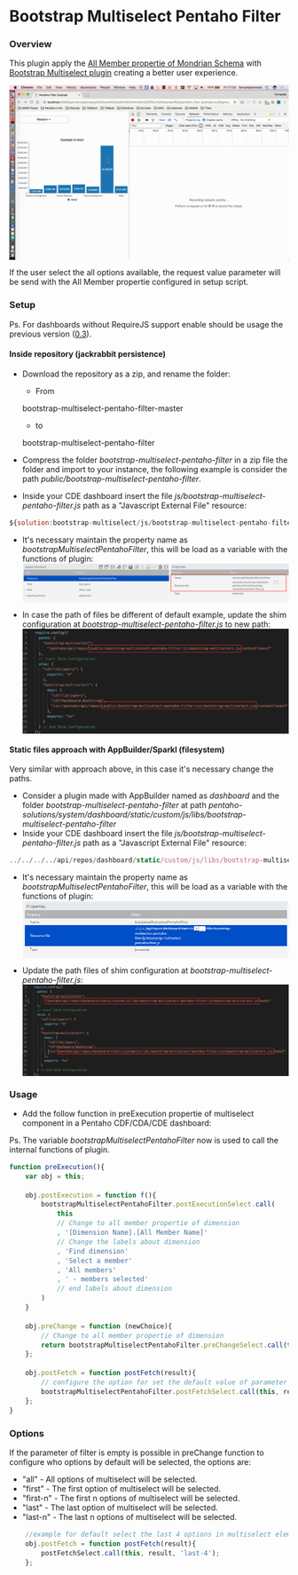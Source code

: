 # Bootstrap Multiselect Pentaho Filter

### Overview

This plugin apply the [All Member propertie of Mondrian Schema](http://mondrian.pentaho.com/documentation/schema.php#The_all_member) with [Bootstrap Multiselect plugin](http://davidstutz.github.io/bootstrap-multiselect/) creating a better user experience.

<img src="./resources/example_bootstrap-multiselect-pentaho-filter.gif" alt="Example of bootstrap-multiselect-pentaho-filter" title="Plugin Pentaho Filter" align="center" />

If the user select the all options available, the request value parameter will be send with the All Member propertie configured in setup script.

### Setup

Ps. For dashboards without RequireJS support enable should be usage the previous version ([0.3](https://github.com/fernandommota/bootstrap-multiselect-pentaho-filter/tree/0.3)).

#### Inside repository (jackrabbit persistence)

- Download the repository as a zip, and rename the folder:

  - From

  bootstrap-multiselect-pentaho-filter-master

  - to

  bootstrap-multiselect-pentaho-filter

- Compress the folder _bootstrap-multiselect-pentaho-filter_ in a zip file the folder and import to your instance, the following example is consider the path _public/bootstrap-multiselect-pentaho-filter_.
- Inside your CDE dashboard insert the file _js/bootstrap-multiselect-pentaho-filter.js_ path as a "Javascript External File" resource:

```JavaScript
${solution:bootstrap-multiselect/js/bootstrap-multiselect-pentaho-filter.js}
```

- It's necessary maintain the property name as _bootstrapMultiselectPentahoFilter_, this will be load as a variable with the functions of plugin:
  <img src="./resources/repository_map_example.png" alt="Example of insert bootstrap-multiselect-pentaho-filter.js" title="Example of insert bootstrap-multiselect-pentaho-filter.js" align="center" />

- In case the path of files be different of default example, update the shim configuration at _bootstrap-multiselect-pentaho-filter.js_ to new path:
  <img src="./resources/repository_shim_example.png" alt="Example of shim configuration" title="Example of shim configuration" align="center" />

#### Static files approach with AppBuilder/Sparkl (filesystem)

Very similar with approach above, in this case it's necessary change the paths.

- Consider a plugin made with AppBuilder named as _dashboard_ and the folder _bootstrap-multiselect-pentaho-filter_ at path _pentaho-solutions/system/dashboard/static/custom/js/libs/bootstrap-multiselect-pentaho-filter_
- Inside your CDE dashboard insert the file _js/bootstrap-multiselect-pentaho-filter.js_ path as a "Javascript External File" resource:

```JavaScript
../../../../api/repos/dashboard/static/custom/js/libs/bootstrap-multiselect-pentaho-filter/js/bootstrap-multiselect-pentaho-filter.js
```

- It's necessary maintain the property name as _bootstrapMultiselectPentahoFilter_, this will be load as a variable with the functions of plugin:
  <img src="./resources/repository_map_sparkl_example.png" alt="Example of insert bootstrap-multiselect-pentaho-filter.js" title="Example of insert bootstrap-multiselect-pentaho-filter.js" align="center" />

- Update the path files of shim configuration at _bootstrap-multiselect-pentaho-filter.js_:
  <img src="./resources/repository_shim_sparkl_example.png" alt="Example of shim configuration" title="Example of shim configuration" align="center" />

### Usage

- Add the follow function in preExecution propertie of multiselect component in a Pentaho CDF/CDA/CDE dashboard:

Ps. The variable _bootstrapMultiselectPentahoFilter_ now is used to call the internal functions of plugin.

```JavaScript
function preExecution(){
    var obj = this;

    obj.postExecution = function f(){
        bootstrapMultiselectPentahoFilter.postExecutionSelect.call(
            this
            // Change to all member propertie of dimension
            , '[Dimension Name].[All Member Name]'
            // Change the labels about dimension
            , 'Find dimension'
            , 'Select a member'
            , 'All members'
            , ' - members selected'
            // end labels about dimension
	    )
    }

    obj.preChange = function (newChoice){
        // Change to all member propertie of dimension
        return bootstrapMultiselectPentahoFilter.preChangeSelect.call(this,  '[Dimension Name].[All Member Name]', newChoice);
    };

    obj.postFetch = function postFetch(result){
    	// configure the option for set the default value of parameter
        bootstrapMultiselectPentahoFilter.postFetchSelect.call(this, result, 'all');
    };
}
```

### Options

If the parameter of filter is empty is possible in preChange function to configure who options by default will be selected, the options are:

- "all" - All options of multiselect will be selected.
- "first" - The first option of multiselect will be selected.
- "first-n" - The first n options of multiselect will be selected.
- "last" - The last option of multiselect will be selected.
- "last-n" - The last n options of multiselect will be selected.

```JavaScript
    //example for default select the last 4 options in multiselect element.
    obj.postFetch = function postFetch(result){
        postFetchSelect.call(this, result, 'last-4');
    };
```
